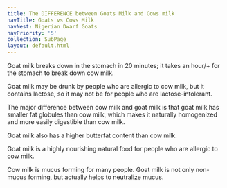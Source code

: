 ```yaml
---
title: The DIFFERENCE between Goats Milk and Cows milk
navTitle: Goats vs Cows Milk
navNest: Nigerian Dwarf Goats
navPriority: '5'
collection: SubPage
layout: default.html
---
```

Goat milk breaks down in the stomach in 20 minutes; it takes an hour/+ for the stomach to break down cow milk.

Goat milk may be drunk by people who are allergic to cow milk, but it contains lactose, so it may not be for people who are lactose-intolerant.

The major difference between cow milk and goat milk is that goat milk has smaller fat globules than cow milk, which makes it naturally homogenized and more easily digestible than cow milk.

Goat milk also has a higher butterfat content than cow milk.

Goat milk is a highly nourishing natural food for people who are allergic to cow milk.

Cow milk is mucus forming for many people. Goat milk is not only non-mucus forming, but actually helps to neutralize mucus.
